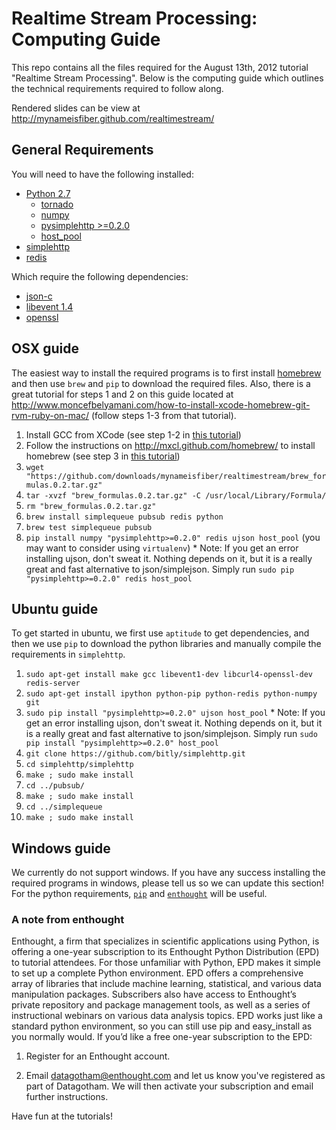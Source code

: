# Realtime Stream Processing: Computing Guide #

This repo contains all the files required for the August 13th, 2012 tutorial "Realtime Stream Processing".  Below is the computing guide which outlines the technical requirements required to follow along.

Rendered slides can be view at http://mynameisfiber.github.com/realtimestream/

## General Requirements ##

You will need to have the following installed:

  * [Python 2.7](http://python.org/)
      * [tornado](http://pypi.python.org/pypi/tornado/2.4)
      * [numpy](http://pypi.python.org/pypi/numpy/1.6.2)
      * [pysimplehttp >=0.2.0](http://pypi.python.org/pypi/pysimplehttp/0.2.0)
      * [host_pool](http://pypi.python.org/pypi/host_pool/0.2)
  * [simplehttp](https://github.com/bitly/simplehttp)
  * [redis](http://redis.io/)

Which require the following dependencies:

  * [json-c](https://github.com/jehiah/json-c)
  * [libevent 1.4](http://libevent.org/)
  * [openssl](http://www.openssl.org/)


## OSX guide ##

The easiest way to install the required programs is to first install [homebrew](https://github.com/mxcl/homebrew/) and then use `brew` and `pip` to download the required files.  Also, there is a great tutorial for steps 1 and 2 on this guide located at http://www.moncefbelyamani.com/how-to-install-xcode-homebrew-git-rvm-ruby-on-mac/ (follow steps 1-3 from that tutorial).

  1. Install GCC from XCode (see step 1-2 in [this tutorial](http://www.moncefbelyamani.com/how-to-install-xcode-homebrew-git-rvm-ruby-on-mac/))
  2. Follow the instructions on http://mxcl.github.com/homebrew/ to install homebrew (see step 3 in [this tutorial](http://www.moncefbelyamani.com/how-to-install-xcode-homebrew-git-rvm-ruby-on-mac/))
  3. `wget "https://github.com/downloads/mynameisfiber/realtimestream/brew_formulas.0.2.tar.gz"`
  4. `tar -xvzf "brew_formulas.0.2.tar.gz" -C /usr/local/Library/Formula/`
  5. `rm "brew_formulas.0.2.tar.gz"`
  6. `brew install simplequeue pubsub redis python`
  7. `brew test simplequeue pubsub`
  8. `pip install numpy "pysimplehttp>=0.2.0" redis ujson host_pool` (you may want to consider using `virtualenv`)
    * Note: If you get an error installing ujson, don't sweat it.  Nothing depends on it, but it is a really great and fast alternative to json/simplejson.  Simply run `sudo pip "pysimplehttp>=0.2.0" redis host_pool`

## Ubuntu guide ##

To get started in ubuntu, we first use `aptitude` to get dependencies, and then we use `pip` to download the python libraries and manually compile the requirements in `simplehttp`.

  1. `sudo apt-get install make gcc libevent1-dev libcurl4-openssl-dev redis-server`
  2. `sudo apt-get install ipython python-pip python-redis python-numpy git`
  3. `sudo pip install "pysimplehttp>=0.2.0" ujson host_pool`
    * Note: If you get an error installing ujson, don't sweat it.  Nothing depends on it, but it is a really great and fast alternative to json/simplejson.  Simply run `sudo pip install "pysimplehttp>=0.2.0" host_pool`
  4. `git clone https://github.com/bitly/simplehttp.git`
  5. `cd simplehttp/simplehttp`
  6. `make ; sudo make install`
  7. `cd ../pubsub/`
  8. `make ; sudo make install`
  9. `cd ../simplequeue`
  10. `make ; sudo make install`

## Windows guide ##

We currently do not support windows.  If you have any success installing the required programs in windows, please tell us so we can update this section!  For the python requirements, [`pip`](http://pypi.python.org/pypi/pip) and [`enthought`](http://www.enthought.com/) will be useful.

### A note from enthought ###

Enthought, a firm that specializes in scientific applications using Python, is offering a one-year subscription to its Enthought Python Distribution (EPD) to tutorial attendees. For those unfamiliar with Python, EPD makes it simple to set up a complete Python environment. EPD offers a comprehensive array of libraries that include machine learning, statistical, and various data manipulation packages. Subscribers also have access to Enthought’s private repository and package management tools, as well as a series of instructional webinars on various data analysis topics. EPD works just like a standard python environment, so you can still use pip and easy_install as you normally would.
If you’d like a free one-year subscription to the EPD: 

1. Register for an Enthought account. 

2. Email datagotham@enthought.com and let us know you've registered as part of Datagotham. We will then activate your subscription and email further instructions.

Have fun at the tutorials!
